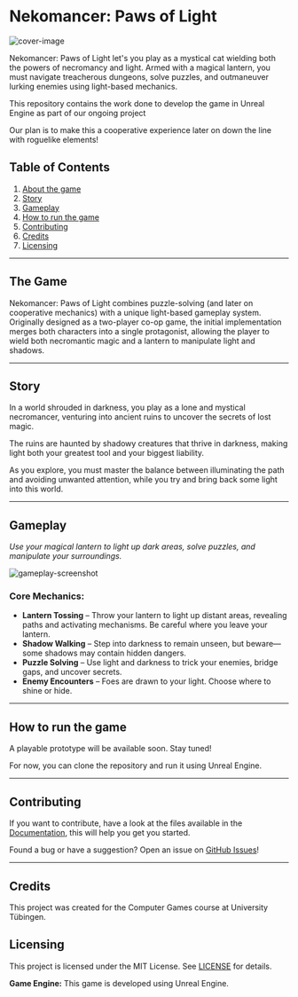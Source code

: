 # Nekomancer: Paws of Light

![cover-image](https://github.com/Nocte-Clara/nekomancer/assets/nekomancer_banner.png)

Nekomancer: Paws of Light let's you play as a mystical cat wielding both the powers of necromancy and light. Armed with a magical lantern, you must navigate treacherous dungeons, solve puzzles, and outmaneuver lurking enemies using light-based mechanics. 

This repository contains the work done to develop the game in Unreal Engine as part of our ongoing project

Our plan is to make this a cooperative experience later on down the line with roguelike elements!

## Table of Contents

1. [About the game](#the-game)
2. [Story](#story)
3. [Gameplay](#gameplay)
4. [How to run the game](#how-to-run-the-game)
5. [Contributing](#contributing)
6. [Credits](#credits)
7. [Licensing](#licensing)

---

## The Game

Nekomancer: Paws of Light combines puzzle-solving (and later on cooperative mechanics) with a unique light-based gameplay system. Originally designed as a two-player co-op game, the initial implementation merges both characters into a single protagonist, allowing the player to wield both necromantic magic and a lantern to manipulate light and shadows.

---

## Story

In a world shrouded in darkness, you play as a lone and mystical necromancer, venturing into ancient ruins to uncover the secrets of lost magic. 

The ruins are haunted by shadowy creatures that thrive in darkness, making light both your greatest tool and your biggest liability. 

As you explore, you must master the balance between illuminating the path and avoiding unwanted attention, while you try and bring back some light into this world.

---

## Gameplay

*Use your magical lantern to light up dark areas, solve puzzles, and manipulate your surroundings.*

![gameplay-screenshot](https://github.com/Nocte-Clara/nekomancer/assets/nekomancer_screenshot01.png)

### Core Mechanics:
- **Lantern Tossing** – Throw your lantern to light up distant areas, revealing paths and activating mechanisms. Be careful where you leave your lantern.
- **Shadow Walking** – Step into darkness to remain unseen, but beware—some shadows may contain hidden dangers.
- **Puzzle Solving** – Use light and darkness to trick your enemies, bridge gaps, and uncover secrets.
- **Enemy Encounters** – Foes are drawn to your light. Choose where to shine or hide.

---

## How to run the game

A playable prototype will be available soon. Stay tuned!

For now, you can clone the repository and run it using Unreal Engine.

---

## Contributing

If you want to contribute, have a look at the files available in the [Documentation](https://github.com/Nocte-Clara/nekomancer/docs), this will help you get you started.


Found a bug or have a suggestion? Open an issue on [GitHub Issues](https://github.com/Nocte-Clara/nekomancer/issues)!

---

## Credits

This project was created for the Computer Games course at University Tübingen.

## Licensing

This project is licensed under the MIT License. See [LICENSE](https://github.com/Nocte-Clara/nekomancer/LICENSE) for details.

**Game Engine:** This game is developed using Unreal Engine.


